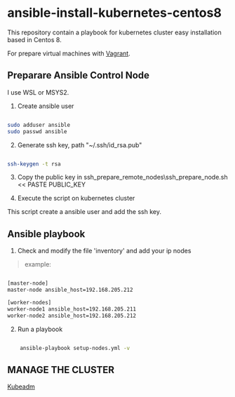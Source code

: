 # ansible-install-kubernetes-centos8

This repository contain a playbook for kubernetes cluster easy installation based in Centos 8.

For prepare virtual machines with [Vagrant](https://github.com/edib/many_vagrant_machines).

## Preparare Ansible Control Node

I use WSL or MSYS2.

1. Create ansible user

```bash

sudo adduser ansible
sudo passwd ansible

```

2. Generate ssh key, path "~/.ssh/id_rsa.pub"

```bash

ssh-keygen -t rsa

```

3. Copy the public key in ssh_prepare_remote_nodes\ssh_prepare_node.sh << PASTE PUBLIC_KEY

4. Execute the script on kubernetes cluster

This script create a ansible user and add the ssh key.

## Ansible playbook

1. Check and modify the file 'inventory' and add your ip nodes

> example:

```bash

[master-node]
master-node ansible_host=192.168.205.212

[worker-nodes]
worker-node1 ansible_host=192.168.205.211
worker-node2 ansible_host=192.168.205.212

```

2. Run a playbook

```bash

    ansible-playbook setup-nodes.yml -v

```

## MANAGE THE CLUSTER

[Kubeadm](https://kubernetes.io/docs/reference/setup-tools/kubeadm/)
